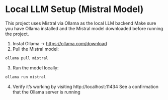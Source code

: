 # Local LLM Setup (Mistral Model)
This project uses Mistral via Ollama as the local LLM backend
Make sure you have Ollama installed and the Mistral model downloaded before running the project.

1. Instal Ollama -> https://ollama.com/download
2. Pull the Mistral model:
```bash
ollama pull mistral
```
3. Run the model locally:
```bash
ollama run mistral
```
4. Verify it’s working by visiting http://localhost:11434
   See a confirmation that the Ollama server is running
